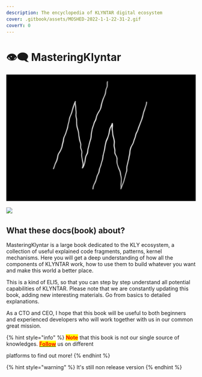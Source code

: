 ```yaml
---
description: The encyclopedia of KLYNTAR digital ecosystem
cover: .gitbook/assets/MOSHED-2022-1-1-22-31-2.gif
coverY: 0
---
```


# 👁🗨 MasteringKlyntar

![](.gitbook/assets/MOSHED-2022-1-1-22-31-2.gif)

![](https://readme-typing-svg.herokuapp.com/?font=Major+Mono+Display\&size=25\&color=00B594\&center=true\&vCenter=true\&lines=%F0%9F%91%BDWe+are+everywhere%F0%9F%91%BD)

## What these docs(book) about?

MasteringKlyntar is a large book dedicated to the KLY ecosystem, a collection of useful explained code fragments, patterns, kernel mechanisms. Here you will get a deep understanding of how all the components of KLYNTAR work, how to use them to build whatever you want and make this world a better place.

This is a kind of ELI5, so that you can step by step understand all potential capabilities of KLYNTAR. Please note that we are constantly updating this book, adding new interesting materials. Go from basics to detailed explanations.

As a CTO and CEO, I hope that this book will be useful to both beginners and experienced developers who will work together with us in our common great mission.

{% hint style="info" %}
<mark style="color:red;">**Note**</mark> <mark style="color:red;"></mark><mark style="color:red;"></mark> that this book is not our single source of knowledges. [<mark style="color:red;">**Follow**</mark>](beginning/social-media.md) us on different

platforms to find out more!
{% endhint %}

{% hint style="warning" %}
It's still non release version
{% endhint %}
